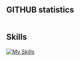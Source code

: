 ## GITHUB statistics
<div style="display: flex; flex-direction: row;">
  <img align="center" src="https://github-readme-stats.vercel.app/api?username=wildergd&theme=default&show_icons=true&hide_border=true&count_private=false" alt="" />
  <img align="center" src="https://github-readme-streak-stats.herokuapp.com/?user=wildergd&theme=default&hide_border=true" alt="" />
  <img align="center" src="https://github-readme-stats.vercel.app/api/top-langs/?username=wildergd&theme=default&show_icons=true&hide_border=true&layout=compact" alt="" />  
</div>

## Skills
[![My Skills](https://skillicons.dev/icons?i=html,css,bootstrap,materialui,tailwind,styledcomponents,react,redux,nextjs,angular,express,nodejs,bash,c,cpp,php,py,js,ts,r,cypress,docker,github,linux,vscode,mongodb,mysql,postgres,gcp,firebase,flask,sklearn,supabase,symfony,vite,webpack,gatsby,yarn,apple)](https://skillicons.dev)
